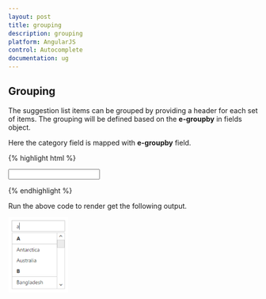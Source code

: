 ```yaml
---
layout: post
title: grouping
description: grouping
platform: AngularJS
control: Autocomplete
documentation: ug
---
```


## Grouping

The suggestion list items can be grouped by providing a header for each set of items. The grouping will be defined based on the **e-groupby** in fields object.

Here the category field is mapped with **e-groupby** field.

{% highlight html %}


<input type="text" ej-autocomplete e-datasource="dataList" e-filtertype="filtertype" e-fields-text="text" e-fields-groupby="category" e-width="100%" />

<script type="text/javascript">
         var countries = [
                { text: "Australia", category: "A" }, { text: "Antarctica", category: "A" },
                { text: "Bangladesh", category: "B" }, { text: "Belgium", category: "B" },
                { text: "Canada", category: "C" }, { text: "China", category: "C" },
                { text: "Denmark", category: "D" }, { text: "Dominica", category: "D" },
                { text: "Europe", category: "E" }, { text: "Egypt", category: "E" },
                { text: "India", category: "I" }, { text: "Indonesia", category: "I" },
                { text: "France", category: "F" }, { text: "Finland", category: "F" },
                { text: "Germany", category: "G" }, { text: "Greece", category: "G" },
                { text: "Japan", category: "J" }, { text: "Jordan", category: "J" },
                { text: "Madagascar", category: "M" }, { text: "Midway Islands", category: "M" },
                { text: "Nepal", category: "N" }, { text: "Netherlands", category: "N" },
                { text: "Qatar", category: "Q" }, { text: "Romania", category: "R" },
                { text: "Scotland", category: "S" }, { text: "Tibet", category: "T" },
                { text: "Zambia", category: "Z" }, { text: "Zimbabwe", category: "Z" }
        ];
        angular.module('AutoCompleteApp', ['ejangular'])
             .controller('AutocompleteCtrl', function ($scope) {                
                 $scope.dataList = countries;
                 $scope.text="text";
                 $scope.category="category";
                 $scope.filtertype=ej.FilterType.Contains;
             });
    </script>


{% endhighlight %}





Run the above code to render get the following output. 



![](grouping_images\grouping_img1.png)

